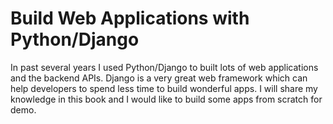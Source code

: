 # Build Web Applications with  Python/Django



In past several years I used Python/Django to built lots of web applications and the backend APIs. Django is a very great web framework which can help developers to spend less time to build wonderful apps. I will share my knowledge in this book and I would like to build some apps from scratch for demo.



